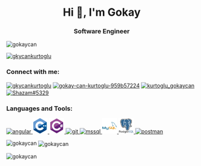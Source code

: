 <h1 align="center">Hi 👋, I'm Gokay</h1>
<h3 align="center">Software Engineer</h3>

<p align="left"> <img src="https://komarev.com/ghpvc/?username=gokaycan&label=Profile%20views&color=0e75b6&style=flat" alt="gokaycan" /> </p>

<p align="left"> <a href="https://twitter.com/gkycankurtoglu" target="blank"><img src="https://img.shields.io/twitter/follow/gkycankurtoglu?logo=twitter&style=for-the-badge" alt="gkycankurtoglu" /></a> </p>

<h3 align="left">Connect with me:</h3>
<p align="left">
<a href="https://twitter.com/gkycankurtoglu" target="blank"><img align="center" src="https://raw.githubusercontent.com/rahuldkjain/github-profile-readme-generator/master/src/images/icons/Social/twitter.svg" alt="gkycankurtoglu" height="30" width="40" /></a>
<a href="https://linkedin.com/in/gokay-can-kurtoglu-959b57224" target="blank"><img align="center" src="https://raw.githubusercontent.com/rahuldkjain/github-profile-readme-generator/master/src/images/icons/Social/linked-in-alt.svg" alt="gokay-can-kurtoglu-959b57224" height="30" width="40" /></a>
<a href="https://instagram.com/kurtoglu_gokaycan" target="blank"><img align="center" src="https://raw.githubusercontent.com/rahuldkjain/github-profile-readme-generator/master/src/images/icons/Social/instagram.svg" alt="kurtoglu_gokaycan" height="30" width="40" /></a>
<a href="https://discord.gg/Shazam#5329" target="blank"><img align="center" src="https://raw.githubusercontent.com/rahuldkjain/github-profile-readme-generator/master/src/images/icons/Social/discord.svg" alt="Shazam#5329" height="30" width="40" /></a>
</p>

<h3 align="left">Languages and Tools:</h3>
<p align="left"> <a href="https://angular.io" target="_blank" rel="noreferrer"> <img src="https://angular.io/assets/images/logos/angular/angular.svg" alt="angular" width="40" height="40"/> </a> <a href="https://www.w3schools.com/cpp/" target="_blank" rel="noreferrer"> <img src="https://raw.githubusercontent.com/devicons/devicon/master/icons/cplusplus/cplusplus-original.svg" alt="cplusplus" width="40" height="40"/> </a> <a href="https://www.w3schools.com/cs/" target="_blank" rel="noreferrer"> <img src="https://raw.githubusercontent.com/devicons/devicon/master/icons/csharp/csharp-original.svg" alt="csharp" width="40" height="40"/> </a> <a href="https://git-scm.com/" target="_blank" rel="noreferrer"> <img src="https://www.vectorlogo.zone/logos/git-scm/git-scm-icon.svg" alt="git" width="40" height="40"/> </a> <a href="https://www.microsoft.com/en-us/sql-server" target="_blank" rel="noreferrer"> <img src="https://www.svgrepo.com/show/303229/microsoft-sql-server-logo.svg" alt="mssql" width="40" height="40"/> </a> <a href="https://www.mysql.com/" target="_blank" rel="noreferrer"> <img src="https://raw.githubusercontent.com/devicons/devicon/master/icons/mysql/mysql-original-wordmark.svg" alt="mysql" width="40" height="40"/> </a> <a href="https://www.postgresql.org" target="_blank" rel="noreferrer"> <img src="https://raw.githubusercontent.com/devicons/devicon/master/icons/postgresql/postgresql-original-wordmark.svg" alt="postgresql" width="40" height="40"/> </a> <a href="https://postman.com" target="_blank" rel="noreferrer"> <img src="https://www.vectorlogo.zone/logos/getpostman/getpostman-icon.svg" alt="postman" width="40" height="40"/> </a> </p>

<p><img align="left" src="https://github-readme-stats.vercel.app/api/top-langs?username=gokaycan&show_icons=true&locale=en&layout=compact" alt="gokaycan" /></p>

<p>&nbsp;<img align="center" src="https://github-readme-stats.vercel.app/api?username=gokaycan&show_icons=true&locale=en" alt="gokaycan" /></p>

<p><img align="center" src="https://github-readme-streak-stats.herokuapp.com/?user=gokaycan&" alt="gokaycan" /></p>






<!--# Hi there, I'm Gokay
<br><br>
[![website](./img/twitter-light.svg)](https://twitter.com/GkycanKurtoglu#gh-light-mode-only)
[![website](./img/twitter-dark.svg)](https://twitter.com/GkycanKurtoglu#gh-dark-mode-only)
&nbsp;&nbsp;
[![website](./img/linkedin-light.svg)](https://www.linkedin.com/in/gokay-can-kurtoglu-959b57224/#gh-light-mode-only)
[![website](./img/linkedin-dark.svg)](https://www.linkedin.com/in/gokay-can-kurtoglu-959b57224/#gh-dark-mode-only)
&nbsp;&nbsp;
[![website](./img/instagram-light.svg)](https://www.instagram.com/kurtoglu_gokaycan/#gh-light-mode-only)
[![website](./img/instagram-dark.svg)](https://www.instagram.com/kurtoglu_gokaycan/#gh-dark-mode-only)
<br><br>
[![Visitor](https://visitor-badge.laobi.icu/badge?page_id=gokaycan)](#)
<img align="left" src="https://github-readme-stats.vercel.app/api?username=gokaycan&theme=blue-green">-->
